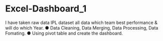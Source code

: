 # Excel-Dashboard_1
I have taken raw data IPL dataset all data which team best performance & will do which Year.
●	Data Cleaning, Data Merging, Data Processing, Data Fomating.
●	Using pivot table and create the dashboard.
